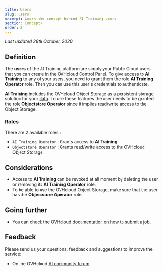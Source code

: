 ```yaml
---
title: Users
slug: users
excerpt: Learn the concept behind AI Training users
section: Concepts
order: 2
---
```

*Last updated 29th October, 2020.*

## Definition

The **users** of the AI Training platform are simply your Public Cloud users that you can create in the OVHcloud Control Panel. To give access to **AI Training** to any of your users, you need to grant them the role **AI Training Operator** role. Then you can use this user's credentials to authenticate.

**AI Training** includes the OVHcloud Object Storage as a persistent storage solution for your [data](../data). To use these features the user needs to be granted the role **Objectstore Operator** since it implies read/write access to the Object Storage.

### Roles

There are 2 available roles :

-   `AI Training Operator` : Grants access to **AI Training**.
-   `Objectstore Operator` : Grants read/write access to the OVHcloud Object Storage.

## Considerations

-   Access to **AI Training** can be revoked at all moment by deleting the user or removing its **AI Training Operator** role.
-   To be able to use the OVHcloud Object Storage, make sure that the user has the **Objectstore Operator** role.

## Going further

-   You can check the [OVHcloud documentation on how to submit a job](../submit-job).

## Feedback

Please send us your questions, feedback and suggestions to improve the service:

-   On the OVHcloud [AI community forum](https://community.ovh.com/c/platform/ai-ml)
